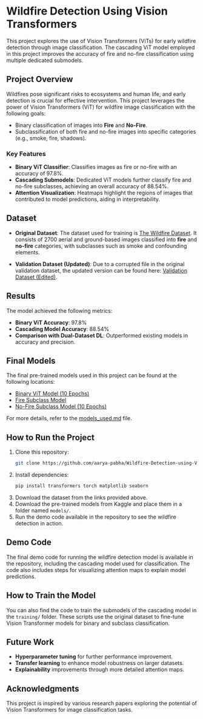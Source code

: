 # Wildfire Detection Using Vision Transformers

This project explores the use of Vision Transformers (ViTs) for early wildfire detection through image classification. The cascading ViT model employed in this project improves the accuracy of fire and no-fire classification using multiple dedicated submodels.

## Project Overview

Wildfires pose significant risks to ecosystems and human life, and early detection is crucial for effective intervention. This project leverages the power of Vision Transformers (ViT) for wildfire image classification with the following goals:
- Binary classification of images into **Fire** and **No-Fire**.
- Subclassification of both fire and no-fire images into specific categories (e.g., smoke, fire, shadows).

### Key Features
- **Binary ViT Classifier**: Classifies images as fire or no-fire with an accuracy of 97.8%.
- **Cascading Submodels**: Dedicated ViT models further classify fire and no-fire subclasses, achieving an overall accuracy of 88.54%.
- **Attention Visualization**: Heatmaps highlight the regions of images that contributed to model predictions, aiding in interpretability.

## Dataset

- **Original Dataset**: The dataset used for training is [The Wildfire Dataset](https://www.kaggle.com/datasets/elmadafri/the-wildfire-dataset/versions/2). It consists of 2700 aerial and ground-based images classified into **fire** and **no-fire** categories, with subclasses such as smoke and confounding elements.
  
- **Validation Dataset (Updated)**: Due to a corrupted file in the original validation dataset, the updated version can be found here: [Validation Dataset (Edited)](https://www.kaggle.com/datasets/aaryamahajanpabha/validation-edited).

## Results

The model achieved the following metrics:
- **Binary ViT Accuracy**: 97.8%
- **Cascading Model Accuracy**: 88.54%
- **Comparison with Dual-Dataset DL**: Outperformed existing models in accuracy and precision.

## Final Models

The final pre-trained models used in this project can be found at the following locations:
- [Binary ViT Model (10 Epochs)](https://www.kaggle.com/datasets/aaryamahajanpabha/capstone-models?select=Binary_VIT_10epochs)
- [Fire Subclass Model](https://www.kaggle.com/datasets/aaryamahajanpabha/capstone-models?select=fire_subclass_model_VIT)
- [No-Fire Subclass Model (10 Epochs)](https://www.kaggle.com/datasets/aaryamahajanpabha/capstone-models?select=nofire_subclass_model_VIT_10epochs)

For more details, refer to the [models_used.md](models_used.md) file.

## How to Run the Project

1. Clone this repository:
    ```bash
    git clone https://github.com/aarya-pabha/Wildfire-Detection-using-Vision-Transformers.git
    ```
2. Install dependencies:
    ```bash
    pip install transformers torch matplotlib seaborn
    ```
3. Download the dataset from the links provided above.
4. Download the pre-trained models from Kaggle and place them in a folder named `models/`.
5. Run the demo code available in the repository to see the wildfire detection in action.

## Demo Code

The final demo code for running the wildfire detection model is available in the repository, including the cascading model used for classification. The code also includes steps for visualizing attention maps to explain model predictions.

## How to Train the Model

You can also find the code to train the submodels of the cascading model in the `training/` folder. These scripts use the original dataset to fine-tune Vision Transformer models for binary and subclass classification.

## Future Work
- **Hyperparameter tuning** for further performance improvement.
- **Transfer learning** to enhance model robustness on larger datasets.
- **Explainability** improvements through more detailed attention maps.

## Acknowledgments
This project is inspired by various research papers exploring the potential of Vision Transformers for image classification tasks.
